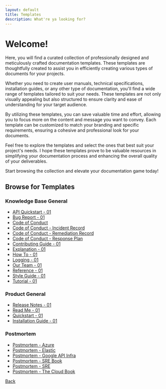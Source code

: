 ```yaml
---
layout: default
title: Templates
description: What're ya looking for?
---
```



# Welcome!

Here, you will find a curated collection of professionally designed and meticulously crafted documentation templates. These templates are thoughtfully created to assist you in efficiently creating various types of documents for your projects.

Whether you need to create user manuals, technical specifications, installation guides, or any other type of documentation, you'll find a wide range of templates tailored to suit your needs. These templates are not only visually appealing but also structured to ensure clarity and ease of understanding for your target audience.

By utilizing these templates, you can save valuable time and effort, allowing you to focus more on the content and message you want to convey. Each template can be customized to match your branding and specific requirements, ensuring a cohesive and professional look for your documents.

Feel free to explore the templates and select the ones that best suit your project's needs. I hope these templates prove to be valuable resources in simplifying your documentation process and enhancing the overall quality of your deliverables.

Start browsing the collection and elevate your documentation game today!

## Browse for Templates

### Knowledge Base General 

- [API Quickstart - 01](pages-templates-api-quickstart.md)
- [Bug Report - 01](pages-templates-bug-report.md)
- [Code of Conduct](pages-templates-code-of-conduct.md)
- [Code of Conduct - Incident Record](pages-templates-code-of-conduct-incident-record.md)
- [Code of Conduct - Remediation Record](pages-templates-code-of-conduct-remediation-record.md)
- [Code of Conduct - Response Plan](pages-templates-code-of-conduct-response-plan.md)
- [Contributing Guide - 01](pages-templates-contributing-guide.md)
- [Explanation - 01](pages-templates-explanation.md)
- [How To - 01](pages-templates-how-to.md)
- [Logging - 01](pages-templates-logging.md)
- [Our Team - 01](pages-templates-our-team.md)
- [Reference - 01](pages-templates-reference.md)
- [Style Guide - 01](pages-templates-style-guide.md)
- [Tutorial - 01](pages-templates-tutorial.md)

### Product General

- [Release Notes - 01](pages-templates-release-notes.md)
- [Read Me - 01](pages-templates-read-me.md)
- [Quickstart - 01](pages-templates-quickstart.md)
- [Installation Guide - 01](pages-templates-installation-guide.md)

### Postmortem

- [Postmortem - Azure](pages-templates-postmortem-azure.md)
- [Postmortem - Elastic](pages-templates-postmortem-elastic.md)
- [Postmortem - Google API Infra](pages-templates-postmortem-google-api-infra.md)
- [Postmortem - SRE Book](pages-templates-postmortem-sre-book.md)
- [Postmortem - SRE](pages-templates-postmortem-sre.md)
- [Postmortem - The Cloud Book](pages-templates-postmortem-thecloud-book.md)


[Back](./)